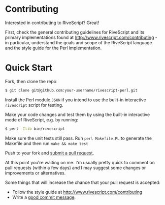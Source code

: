# Contributing

Interested in contributing to RiveScript? Great!

First, check the general contributing guidelines for RiveScript and its primary
implementations found at <http://www.rivescript.com/contributing> - in
particular, understand the goals and scope of the RiveScript language and the
style guide for the Perl implementation.

# Quick Start

Fork, then clone the repo:

```bash
$ git clone git@github.com:your-username/rivescript-perl.git
```

Install the Perl module `JSON` if you intend to use the built-in interactive
`rivescript` script for testing.

Make your code changes and test them by using the built-in interactive mode of
RiveScript, e.g. by running:

```bash
$ perl -Ilib bin/rivescript
```

Make sure the unit tests still pass. Run `perl Makefile.PL` to generate the
Makefile and then run `make && make test`

Push to your fork and [submit a pull request](https://github.com/kirsle/rivescript-perl/compare/).

At this point you're waiting on me. I'm usually pretty quick to comment on pull
requests (within a few days) and I may suggest some changes or improvements
or alternatives.

Some things that will increase the chance that your pull request is accepted:

* Follow the style guide at <http://www.rivescript.com/contributing>
* Write a [good commit message](http://tbaggery.com/2008/04/19/a-note-about-git-commit-messages.html).
